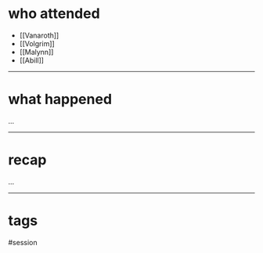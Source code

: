 # who attended

- [[Vanaroth]]
- [[Volgrim]]
- [[Malynn]]
- [[Abill]]

---
# what happened

...

---
# recap

...

---
# tags

#session